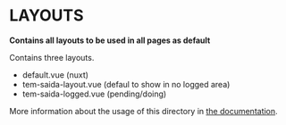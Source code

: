 # LAYOUTS

**Contains all layouts to be used in all pages as default**

Contains three layouts.
  - default.vue (nuxt)
  - tem-saida-layout.vue (defaul to show in no logged area)
  - tem-saida-logged.vue (pending/doing) 
  



More information about the usage of this directory in [the documentation](https://nuxtjs.org/guide/views#layouts).
